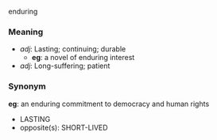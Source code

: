 enduring
### Meaning
+ _adj_: Lasting; continuing; durable
	+ __eg__: a novel of enduring interest
+ _adj_: Long-suffering; patient

### Synonym

__eg__: an enduring commitment to democracy and human rights

+ LASTING
+ opposite(s): SHORT-LIVED



